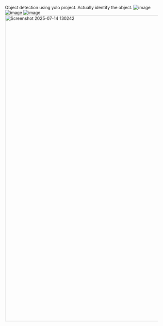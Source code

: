Object detection using yolo project. Actually identify the object.
![image](https://github.com/user-attachments/assets/33496d2c-aa5c-41bb-a642-54eead39892d)
![image](https://github.com/user-attachments/assets/fd28d2d9-a35c-45fb-95f3-e89471c130c6)
![image](https://github.com/user-attachments/assets/bea86f31-ca29-4753-b394-91090a767988)
<img width="1911" height="1011" alt="Screenshot 2025-07-14 130242" src="https://github.com/user-attachments/assets/c3c4b728-b4cc-4ca0-aad7-67e40f331794" />


